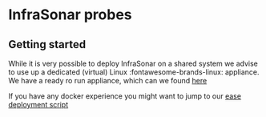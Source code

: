 # InfraSonar probes

## Getting started

While it is very possible to deploy InfraSonar on a shared system we advise to use up a dedicated (virtual) Linux :fontawesome-brands-linux: appliance.
We have a ready ro run appliance, which can we found [here](appliance_installation.md)

If you have any docker experience you might want to jump to our [ease deployment script](./deploy_infrasonar.md)
